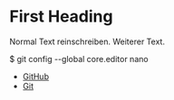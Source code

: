 # First Heading

Normal Text reinschreiben.
Weiterer Text.

  $ git config --global core.editor nano

- [GitHub](https://github.com/)
- [Git](https://git-scm.com/)

